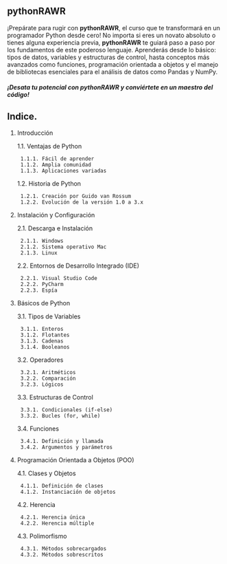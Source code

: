 ## pythonRAWR

¡Prepárate para rugir con **pythonRAWR**, el curso que te transformará en un programador Python desde cero!  No importa si eres un novato absoluto o tienes alguna experiencia previa, **pythonRAWR** te guiará paso a paso por los fundamentos de este poderoso lenguaje. Aprenderás desde lo básico: tipos de datos, variables y estructuras de control, hasta conceptos más avanzados como funciones, programación orientada a objetos y el manejo de bibliotecas esenciales para el análisis de datos como Pandas y NumPy. 
##### ¡Desata tu potencial con **pythonRAWR** y conviértete en un maestro del código! 


## Indice.

1. Introducción

    1.1. Ventajas de Python

        1.1.1. Fácil de aprender
        1.1.2. Amplia comunidad
        1.1.3. Aplicaciones variadas

    1.2. Historia de Python

        1.2.1. Creación por Guido van Rossum
        1.2.2. Evolución de la versión 1.0 a 3.x


2. Instalación y Configuración

    2.1. Descarga e Instalación

        2.1.1. Windows
        2.1.2. Sistema operativo Mac
        2.1.3. Linux

    2.2. Entornos de Desarrollo Integrado (IDE)

        2.2.1. Visual Studio Code
        2.2.2. PyCharm
        2.2.3. Espía


3. Básicos de Python

    3.1. Tipos de Variables

        3.1.1. Enteros
        3.1.2. Flotantes
        3.1.3. Cadenas
        3.1.4. Booleanos

    3.2. Operadores

        3.2.1. Aritméticos
        3.2.2. Comparación
        3.2.3. Lógicos


    3.3. Estructuras de Control

        3.3.1. Condicionales (if-else)
        3.3.2. Bucles (for, while)


    3.4. Funciones

        3.4.1. Definición y llamada
        3.4.2. Argumentos y parámetros


4. Programación Orientada a Objetos (POO)

    4.1. Clases y Objetos

        4.1.1. Definición de clases
        4.1.2. Instanciación de objetos


    4.2. Herencia

        4.2.1. Herencia única
        4.2.2. Herencia múltiple


    4.3. Polimorfismo

        4.3.1. Métodos sobrecargados
        4.3.2. Métodos sobrescritos
